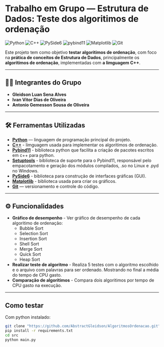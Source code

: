 # Trabalho em Grupo — Estrutura de Dados: Teste dos algoritimos de ordenação
![Python](https://img.shields.io/badge/Python-3.11-blue?logo=python&logoColor=white)
![C++](https://img.shields.io/badge/C++-17-blue?logo=cplusplus&logoColor=white)
![PySide6](https://img.shields.io/badge/PySide6-GUI-brightgreen?logo=qt&logoColor=white)
![pybind11](https://img.shields.io/badge/pybind11-C%2B%2B%20Bindings-blue?logo=python&logoColor=white)
![Matplotlib](https://img.shields.io/badge/Matplotlib-Gráficos%202D-red?logo=plotly&logoColor=white)
![Git](https://img.shields.io/badge/Git-Versionamento-orange?logo=git&logoColor=white)


Este projeto tem como objetivo **testar algoritimos de ordenação**, com foco na **prática de conceitos de Estrutura de Dados**, principalmente os **algoritimos de ordenação**, implementadas com **a limguagem C++**.

---

## 👨‍💻 Integrantes do Grupo
- **Gleidson Luan Sena Alves**  
- **Ivan Vitor Dias de Oliveira**  
- **Antonio Gemesson Sousa de Oliveira**

---

## 🛠️ Ferramentas Utilizadas
- **[Python](https://www.python.org/)** — linguagem de programação principal do projeto.  
- **[C++](https://devdocs.io/cpp/)** - limguagem usada para implementar os algoritimos de ordenação.
- **[Pybind11](https://pybind11.readthedocs.io/en/stable/)** - biblioteca python que facilita a criação de pacotes escritos em c++ para python.
- **[Setuptools](https://setuptools.pypa.io/en/latest/)** - biblioteca de suporte para o Pybind11, responsável pelo empacotamento e geração dos módulos compilados, .so no Linux e .pyd no Windows.
- **[PySide6](https://doc.qt.io/qtforpython-6/)** - biblioteca para construção de interfaces gráficas (GUI).  
- **[Matplotlib](https://matplotlib.org/stable/users/index.html)** - biblioteca usada para criar os gráficos.
- **[Git](https://git-scm.com/)** — versionamento e controle do código.  
---

## ⚙️ Funcionalidades
- **Gráfico de desempenho** - Ver gráfico de desempenho de cada algoritimo de ordenação:
    - Bubble Sort
    - Selection Sort
    - Insertion Sort
    - Shell Sort
    - Merge Sort
    - Quick Sort
    - Heap Sort
- **Realizar teste de algoritmo** - Realiza 5 testes com o algoritmo escolhido e o arquivo com palavras para ser ordenado. Mostrando no final a média do tempo de CPU gasto.
- **Comparação de algoritimos** - Compara dois algoritimos por tempo de CPU gasto na execução.  
---
## Como testar
Com python instalado:
```bash
git clone "https://github.com/AbstractGleidson/AlgoritmosOrdenacao.git"
pip install -r requirements.txt
cd src 
python main.py
```